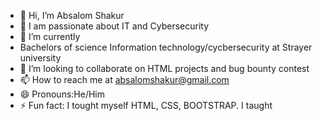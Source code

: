 - 👋 Hi, I’m Absalom Shakur
- 👀 I am passionate about IT and Cybersecurity
- 🌱 I’m currently 
- Bachelors of science Information technology/cycbersecurity at Strayer university
- 💞️ I’m looking to collaborate on HTML projects and bug bounty contest
- 📫 How to reach me at absalomshakur@gmail.com
- 😄 Pronouns:He/Him
- ⚡ Fun fact: I tought myself HTML, CSS, BOOTSTRAP. I taught

<!---
absalomshakur1/absalomshakur1 is a ✨ special ✨ repository because its `README.md` (this file) appears on your GitHub profile.
You can click the Preview link to take a look at your changes.
--->
